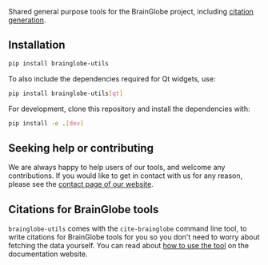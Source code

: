 
Shared general purpose tools for the BrainGlobe project, including [citation generation](#citations-for-brainglobe-tools).

## Installation

```bash
pip install brainglobe-utils
```

To also include the dependencies required for Qt widgets, use:

```bash
pip install brainglobe-utils[qt]
```

For development, clone this repository and install the dependencies with:

```bash
pip install -e .[dev]
```

## Seeking help or contributing
We are always happy to help users of our tools, and welcome any contributions. If you would like to get in contact with us for any reason, please see the [contact page of our website](https://brainglobe.info/contact.html).

## Citations for BrainGlobe tools

`brainglobe-utils` comes with the `cite-brainglobe` command line tool, to write citations for BrainGlobe tools for you so you don't need to worry about fetching the data yourself.
You can read about [how to use the tool](https://brainglobe.info/documentation/brainglobe-utils/citation-module.html) on the documentation website.

